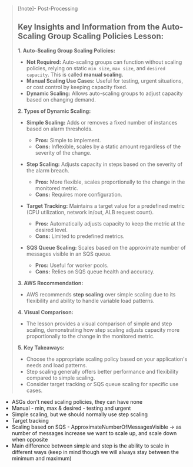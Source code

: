 
>[!note]- Post-Processing
>## Key Insights and Information from the Auto-Scaling Group Scaling Policies Lesson:
>
>**1. Auto-Scaling Group Scaling Policies:**
>
>* **Not Required:** Auto-scaling groups can function without scaling policies, relying on static `min size`, `max size`, and `desired capacity`. This is called **manual scaling**.
>* **Manual Scaling Use Cases:** Useful for testing, urgent situations, or cost control by keeping capacity fixed.
>* **Dynamic Scaling:**  Allows auto-scaling groups to adjust capacity based on changing demand.
>
>**2. Types of Dynamic Scaling:**
>
>* **Simple Scaling:**  Adds or removes a fixed number of instances based on alarm thresholds.
>    * **Pros:** Simple to implement.
>    * **Cons:** Inflexible, scales by a static amount regardless of the severity of the change.
>
>* **Step Scaling:** Adjusts capacity in steps based on the severity of the alarm breach.
>    * **Pros:** More flexible, scales proportionally to the change in the monitored metric.
>    * **Cons:** Requires more configuration.
>
>* **Target Tracking:** Maintains a target value for a predefined metric (CPU utilization, network in/out, ALB request count).
>    * **Pros:** Automatically adjusts capacity to keep the metric at the desired level.
>    * **Cons:** Limited to predefined metrics.
>
>* **SQS Queue Scaling:** Scales based on the approximate number of messages visible in an SQS queue.
>    * **Pros:** Useful for worker pools.
>    * **Cons:** Relies on SQS queue health and accuracy.
>
>**3. AWS Recommendation:**
>
>* AWS recommends **step scaling** over simple scaling due to its flexibility and ability to handle variable load patterns.
>
>**4. Visual Comparison:**
>
>* The lesson provides a visual comparison of simple and step scaling, demonstrating how step scaling adjusts capacity more proportionally to the change in the monitored metric.
>
>**5. Key Takeaways:**
>
>* Choose the appropriate scaling policy based on your application's needs and load patterns.
>* Step scaling generally offers better performance and flexibility compared to simple scaling.
>* Consider target tracking or SQS queue scaling for specific use cases.
>
>
>
>

- ASGs don't need scaling policies, they can have none
- Manual - min, max & desired - testing and urgent
- Simple scaling, but we should normally use step scaling
- Target tracking
- Scaling based on SQS - ApproximateNumberOfMessagesVisible -> as number of messages increase we want to scale up, and scale down when opposite
- Main difference between simple and step is the ability to scale in different ways (keep in mind though we will always stay between the minimum and maximum)

